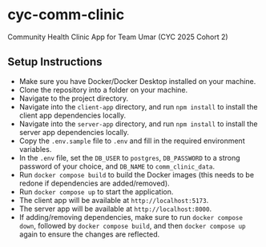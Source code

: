 # cyc-comm-clinic
Community Health Clinic App for Team Umar (CYC 2025 Cohort 2)

## Setup Instructions
- Make sure you have Docker/Docker Desktop installed on your machine.
- Clone the repository into a folder on your machine.
- Navigate to the project directory.
- Navigate into the `client-app` directory, and run `npm install` to install the client app dependencies locally.
- Navigate into the `server-app` directory, and run `npm install` to install the server app dependencies locally.
- Copy the `.env.sample` file to `.env` and fill in the required environment variables.
- In the `.env` file, set the `DB_USER` to `postgres`, `DB_PASSWORD` to a strong password of your choice, and `DB_NAME` to `comm_clinic_data`.
- Run `docker compose build` to build the Docker images (this needs to be redone if dependencies are added/removed).
- Run `docker compose up` to start the application.
- The client app will be available at `http://localhost:5173`.
- The server app will be available at `http://localhost:8000`.
- If adding/removing dependencies, make sure to run `docker compose down`, followed by `docker compose build`, and then `docker compose up` again to ensure the changes are reflected.
